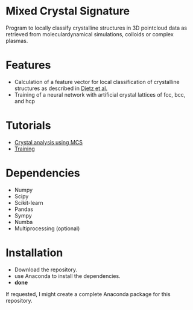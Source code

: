 # Mixed Crystal Signature
Program to locally classify crystalline structures in 3D pointcloud data as retrieved from moleculardynamical simulations, colloids or complex plasmas.

# Features
- Calculation of a feature vector for local classification of crystalline structures as described in [Dietz et al.](https://doi.org/10.1103/PhysRevE.96.011301)
- Training of a neural network with artificial crystal lattices of fcc, bcc, and hcp

# Tutorials
- [Crystal analysis using MCS](analyzecrystal_example.ipynb)
- [Training](training_example.ipynb)

# Dependencies
- Numpy
- Scipy
- Scikit-learn
- Pandas
- Sympy
- Numba
- Multiprocessing (optional)

# Installation
- Download the repository.
- use Anaconda to install the dependencies. 
- **done**

If requested, I might create a complete Anaconda package for this repository.
